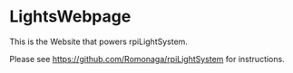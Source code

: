 # LightsWebpage

This is the Website that powers rpiLightSystem.

Please see https://github.com/Romonaga/rpiLightSystem for instructions.
